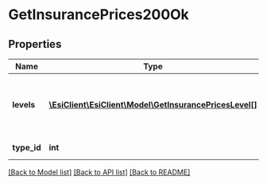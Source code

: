 # GetInsurancePrices200Ok

## Properties
Name | Type | Description | Notes
------------ | ------------- | ------------- | -------------
**levels** | [**\EsiClient\EsiClient\Model\GetInsurancePricesLevel[]**](GetInsurancePricesLevel.md) | A list of a available insurance levels for this ship type | 
**type_id** | **int** | type_id integer | 

[[Back to Model list]](../README.md#documentation-for-models) [[Back to API list]](../README.md#documentation-for-api-endpoints) [[Back to README]](../README.md)



